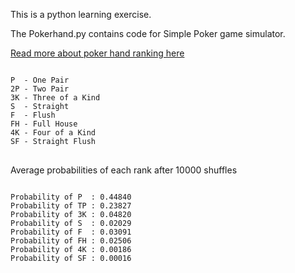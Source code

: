 This is a python learning exercise. 

The Pokerhand.py contains code for Simple Poker game simulator.

[Read more about poker hand ranking here](http://en.wikipedia.org/wiki/Hand_rankings)

<pre>
<code>
P  - One Pair
2P - Two Pair
3K - Three of a Kind
S  - Straight
F  - Flush
FH - Full House
4K - Four of a Kind
SF - Straight Flush
</code>
</pre>


Average probabilities of each rank after 10000 shuffles
<pre>
<code> 
Probability of P  : 0.44840
Probability of TP : 0.23827
Probability of 3K : 0.04820
Probability of S  : 0.02029
Probability of F  : 0.03091
Probability of FH : 0.02506
Probability of 4K : 0.00186
Probability of SF : 0.00016
</code>
</pre>